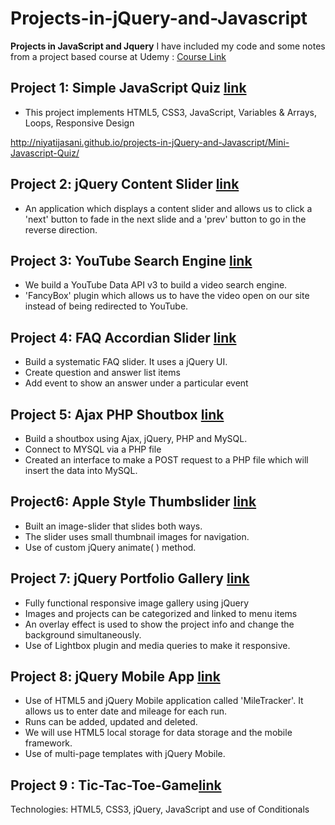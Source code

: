 # Projects-in-jQuery-and-Javascript
**Projects in JavaScript and Jquery**
I have included my code and some notes from a project based course at Udemy :  [Course Link](https://www.udemy.com/projects-in-javascript-jquery/)


## Project 1: Simple JavaScript Quiz [link](http://niyatijasani.github.io/projects-in-jQuery-and-Javascript/Mini-Javascript-Quiz/index.html)
* This project implements  HTML5, CSS3, JavaScript, Variables & Arrays, Loops, Responsive Design

http://niyatijasani.github.io/projects-in-jQuery-and-Javascript/Mini-Javascript-Quiz/

## Project 2: jQuery Content Slider [link](http://niyatijasani.github.io/projects-in-jQuery-and-Javascript/Content-Slider/)

* An application which displays a content slider and allows us to click a 'next' button to fade in the next slide and a 'prev' button to go in the reverse direction. 


## Project 3: YouTube Search Engine [link](http://niyatijasani.github.io/projects-in-jQuery-and-Javascript/Youtube-Search-Engine/)
* We build a  YouTube Data API v3 to build a video search engine. 
* 'FancyBox' plugin which  allows us to have the video open on our site instead of being redirected to YouTube.

## Project 4: FAQ Accordian Slider [link](http://niyatijasani.github.io/projects-in-jQuery-and-Javascript/FAQ-Accordian-slider/)

* Build a systematic FAQ slider. It uses a jQuery UI. 
* Create question and answer list items
* Add event to show an answer under a particular event

## Project 5: Ajax PHP Shoutbox [link](http://niyatijasani.github.io/projects-in-jQuery-and-Javascript/Ajax-PHP-Shoutbox/)
* Build a shoutbox using Ajax, jQuery, PHP and MySQL.
* Connect to MYSQL via a PHP file
* Created an interface to make  a POST request to a PHP file which will insert the data into MySQL.


## Project6: Apple Style Thumbslider [link](http://niyatijasani.github.io/projects-in-jQuery-and-Javascript/ThumbSlider/)
* Built an image-slider that slides both ways.
* The slider uses small thumbnail images for navigation.
* Use of custom jQuery animate( ) method. 

## Project 7: jQuery Portfolio Gallery [link](http://niyatijasani.github.io/projects-in-jQuery-and-Javascript/Portfolio-Gallery/)
* Fully functional responsive image gallery using jQuery
* Images and projects can be categorized and linked to menu items
* An overlay effect is used to show the project info and change the background simultaneously. 
* Use of Lightbox plugin and media queries to make it responsive. 

## Project  8: jQuery Mobile App [link](http://niyatijasani.github.io/projects-in-jQuery-and-Javascript/jQuery-Mobile-UI/)
* Use of HTML5 and jQuery Mobile application called 'MileTracker'. It allows us to enter date and mileage for each run. 
* Runs can be added, updated and deleted. 
* We will use HTML5 local storage for data storage  and the mobile framework. 
* Use of   multi-page templates with jQuery Mobile.


## Project 9 : Tic-Tac-Toe-Game[link](http://niyatijasani.github.io/projects-in-jQuery-and-Javascript/Tic-Tac-Toe-Game)
Technologies: HTML5, CSS3, jQuery, JavaScript and use of Conditionals




